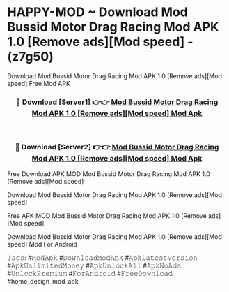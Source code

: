 # HAPPY-MOD ~ Download Mod Bussid Motor Drag Racing Mod APK 1.0 [Remove ads][Mod speed] - (z7g50)
Download Mod Bussid Motor Drag Racing Mod APK 1.0 [Remove ads][Mod speed] Free Mod APK

<div align="center">
<h3>🔴 Download [Server1] 👉👉 <a href="https://apk-comot.site?title=Mod_Bussid_Motor_Drag_Racing_Mod_APK_1.0_[Remove_ads][Mod_speed]">Mod Bussid Motor Drag Racing Mod APK 1.0 [Remove ads][Mod speed] Mod Apk</a></h3><br>

<h3>🔴 Download [Server2] 👉👉 <a href="https://apk-comot.site?title=Mod_Bussid_Motor_Drag_Racing_Mod_APK_1.0_[Remove_ads][Mod_speed]">Mod Bussid Motor Drag Racing Mod APK 1.0 [Remove ads][Mod speed] Mod Apk</a></h3>
</div>


Free Download APK MOD Mod Bussid Motor Drag Racing Mod APK 1.0 [Remove ads][Mod speed]

Download Mod Bussid Motor Drag Racing Mod APK 1.0 [Remove ads][Mod speed] 

Free APK MOD Mod Bussid Motor Drag Racing Mod APK 1.0 [Remove ads][Mod speed] 

Download Mod Bussid Motor Drag Racing Mod APK 1.0 [Remove ads][Mod speed] Mod For Android

𝚃𝚊𝚐𝚜: #𝙼𝚘𝚍𝙰𝚙𝚔 #𝙳𝚘𝚠𝚗𝚕𝚘𝚊𝚍𝙼𝚘𝚍𝙰𝚙𝚔 #𝙰𝚙𝚔𝙻𝚊𝚝𝚎𝚜𝚝𝚅𝚎𝚛𝚜𝚒𝚘𝚗 #𝙰𝚙𝚔𝚄𝚗𝚕𝚒𝚖𝚒𝚝𝚎𝚍𝙼𝚘𝚗𝚎𝚢 #𝙰𝚙𝚔𝚄𝚗𝚕𝚘𝚌𝚔𝙰𝚕𝚕 #𝙰𝚙𝚔𝙽𝚘𝙰𝚍𝚜 #𝚄𝚗𝚕𝚘𝚌𝚔𝙿𝚛𝚎𝚖𝚒𝚞𝚖 #𝙵𝚘𝚛𝙰𝚗𝚍𝚛𝚘𝚒𝚍 #𝙵𝚛𝚎𝚎𝙳𝚘𝚠𝚗𝚕𝚘𝚊𝚍 #home_design_mod_apk